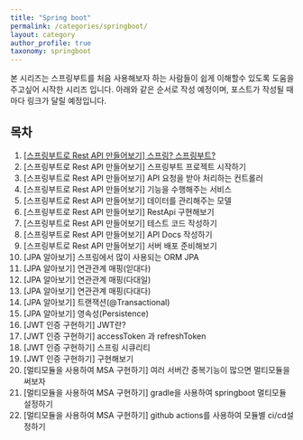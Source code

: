 ```yaml
---
title: "Spring boot"
permalink: /categories/springboot/
layout: category
author_profile: true
taxonomy: springboot
---
```


본 시리즈는 스프링부트를 처음 사용해보자 하는 사람들이 쉽게 이해할수 있도록 도움을 주고싶어 시작한 시리즈 입니다.
아래와 같은 순서로 작성 예정이며, 포스트가 작성될 때마다 링크가 달릴 예정입니다.

## 목차
1. [[스프링부트로 Rest API 만들어보기] 스프링? 스프링부트?](/springboot/spring-boot/)
2. [스프링부트로 Rest API 만들어보기] 스프링부트 프로젝트 시작하기
3. [스프링부트로 Rest API 만들어보기] API 요청을 받아 처리하는 컨트롤러
4. [스프링부트로 Rest API 만들어보기] 기능을 수행해주는 서비스
5. [스프링부트로 Rest API 만들어보기] 데이터를 관리해주는 모델
6. [스프링부트로 Rest API 만들어보기] RestApi 구현해보기
7. [스프링부트로 Rest API 만들어보기] 테스트 코드 작성하기
8. [스프링부트로 Rest API 만들어보기] API Docs 작성하기
9. [스프링부트로 Rest API 만들어보기] 서버 배포 준비해보기
10. [JPA 알아보기] 스프링에서 많이 사용되는 ORM JPA
11. [JPA 알아보기] 연관관계 매핑(읻대다)
12. [JPA 알아보기] 연관관계 매핑(다대일)
13. [JPA 알아보기] 연관관계 매핑(다대다)
14. [JPA 알아보기] 트랜잭션(@Transactional) 
15. [JPA 알아보기] 영속성(Persistence)
16. [JWT 인증 구현하기] JWT란?
17. [JWT 인증 구현하기] accessToken 과 refreshToken
18. [JWT 인증 구현하기] 스프링 시큐리티
19. [JWT 인증 구현하기] 구현해보기
20. [멀티모듈을 사용하여 MSA 구현하기] 여러 서버간 중복기능이 많으면 멀티모듈을 써보자
21. [멀티모듈을 사용하여 MSA 구현하기] gradle을 사용하여 springboot 멀티모듈 설정하기
22. [멀티모듈을 사용하여 MSA 구현하기] github actions를 사용하여 모듈별 ci/cd설정하기